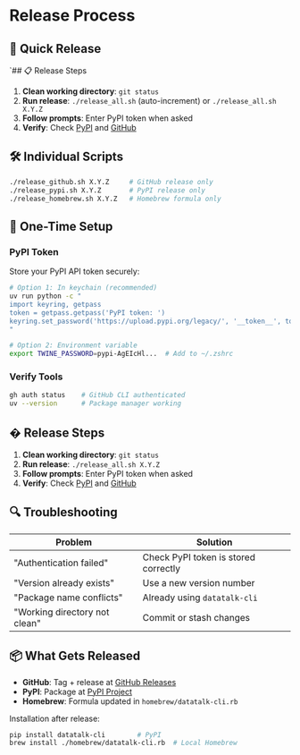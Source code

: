# Release Process

## 🚀 Quick Release

`## 📋 Release Steps

1. **Clean working directory**: `git status`
2. **Run release**: `./release_all.sh` (auto-increment) or `./release_all.sh X.Y.Z`
3. **Follow prompts**: Enter PyPI token when asked
4. **Verify**: Check [PyPI](https://pypi.org/project/datatalk-cli/) and [GitHub](https://github.com/vtsaplin/datatalk/releases)

## 🛠️ Individual Scripts

```bash
./release_github.sh X.Y.Z     # GitHub release only
./release_pypi.sh X.Y.Z       # PyPI release only  
./release_homebrew.sh X.Y.Z   # Homebrew formula only
```

## 🔧 One-Time Setup

### PyPI Token

Store your PyPI API token securely:

```bash
# Option 1: In keychain (recommended)
uv run python -c "
import keyring, getpass
token = getpass.getpass('PyPI token: ')
keyring.set_password('https://upload.pypi.org/legacy/', '__token__', token)
"

# Option 2: Environment variable
export TWINE_PASSWORD=pypi-AgEIcHl...  # Add to ~/.zshrc
```

### Verify Tools

```bash
gh auth status    # GitHub CLI authenticated
uv --version      # Package manager working
```

## � Release Steps

1. **Clean working directory**: `git status`
2. **Run release**: `./release_all.sh X.Y.Z`
3. **Follow prompts**: Enter PyPI token when asked
4. **Verify**: Check [PyPI](https://pypi.org/project/datatalk-cli/) and [GitHub](https://github.com/vtsaplin/datatalk/releases)

## 🔍 Troubleshooting

| Problem | Solution |
|---------|----------|
| "Authentication failed" | Check PyPI token is stored correctly |
| "Version already exists" | Use a new version number |
| "Package name conflicts" | Already using `datatalk-cli` |
| "Working directory not clean" | Commit or stash changes |

## 📦 What Gets Released

- **GitHub**: Tag + release at [GitHub Releases](https://github.com/vtsaplin/datatalk/releases)
- **PyPI**: Package at [PyPI Project](https://pypi.org/project/datatalk-cli/)
- **Homebrew**: Formula updated in `homebrew/datatalk-cli.rb`

Installation after release:

```bash
pip install datatalk-cli        # PyPI
brew install ./homebrew/datatalk-cli.rb  # Local Homebrew
```
